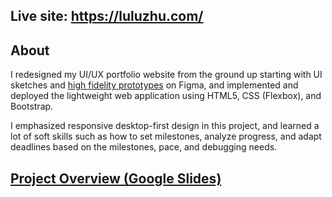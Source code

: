 ## Live site: https://luluzhu.com/

## About
I redesigned my UI/UX portfolio website from the ground up starting with UI sketches and [high fidelity prototypes](https://www.figma.com/proto/SCd7qhqcjM2jAcmCGtmCMK/Portfolio-Redesign?node-id=1-5&starting-point-node-id=1%3A5&scaling=scale-down) on Figma, and implemented and deployed the lightweight web application using HTML5, CSS (Flexbox), and Bootstrap.

I emphasized responsive desktop-first design in this project, and learned a lot of soft skills such as how to set milestones, analyze progress, and adapt deadlines based on the milestones, pace, and debugging needs.

## [Project Overview (Google Slides)](https://docs.google.com/presentation/d/1oj8DutlRMvV78JhfNzU0g2t5HZJvdiYuqHt9b8IQIXA/edit#slide=id.p)

